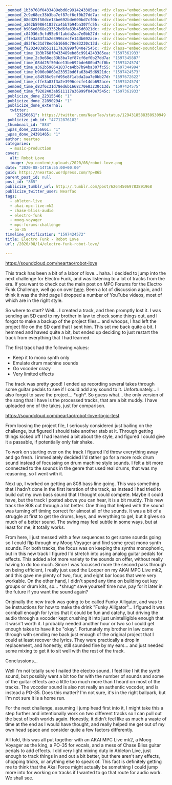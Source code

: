 ```yaml
---
_oembed_1b3b768f0433489ebd6c9914243385ea: <div class="embed-soundcloud"><iframe title="Robot Love by NearTao" width="500" height="400" scrolling="no" frameborder="no" src="https://w.soundcloud.com/player/?visual=true&url=https%3A%2F%2Fapi.soundcloud.com%2Ftracks%2F875280571&show_artwork=true&maxwidth=500&maxheight=750&dnt=1"></iframe></div>
_oembed_2c9e68ec33b3ba7ef87cf6ef0b27dd7a: <div class="embed-soundcloud"><iframe title="Robot Love - Logic Test by NearTao" width="750" height="400" scrolling="no" frameborder="no" src="https://w.soundcloud.com/player/?visual=true&url=https%3A%2F%2Fapi.soundcloud.com%2Ftracks%2F875298160&show_artwork=true&maxwidth=750&maxheight=1000&dnt=1"></iframe></div>
_oembed_08dd25f50dce13be692bde600bd7cf0b: <div class="embed-soundcloud"><iframe title="Robot Love - Logic Test by NearTao" width="420" height="400" scrolling="no" frameborder="no" src="https://w.soundcloud.com/player/?visual=true&url=https%3A%2F%2Fapi.soundcloud.com%2Ftracks%2F875298160&show_artwork=true&maxwidth=420&maxheight=630&dnt=1"></iframe></div>
_oembed_a362b598641837ca4bb7b94ba307fc55: <div class="embed-soundcloud"><iframe title="Robot Love by NearTao" width="750" height="400" scrolling="no" frameborder="no" src="https://w.soundcloud.com/player/?visual=true&url=https%3A%2F%2Fapi.soundcloud.com%2Ftracks%2F875280571&show_artwork=true&maxwidth=750&maxheight=1000&dnt=1"></iframe></div>
_oembed_b906e0068e23352bd6fa63b45d6921dc: <div class="embed-soundcloud"><iframe title="Robot Love by NearTao" width="420" height="400" scrolling="no" frameborder="no" src="https://w.soundcloud.com/player/?visual=true&url=https%3A%2F%2Fapi.soundcloud.com%2Ftracks%2F875280571&show_artwork=true&maxwidth=420&maxheight=630&dnt=1"></iframe></div>
_oembed_c84936c9cfd95e8f1abda2aa7e0bb27d: <div class="embed-soundcloud"><iframe title="On the Edge by NearTao" width="500" height="400" scrolling="no" frameborder="no" src="https://w.soundcloud.com/player/?visual=true&url=https%3A%2F%2Fapi.soundcloud.com%2Ftracks%2F875445403&show_artwork=true&maxwidth=500&maxheight=750&dnt=1"></iframe></div>
_oembed_cffe3a83f3a2e3996cecfe14db692ace: <div class="embed-soundcloud"><iframe title="Robot Love by NearTao" width="580" height="400" scrolling="no" frameborder="no" src="https://w.soundcloud.com/player/?visual=true&url=https%3A%2F%2Fapi.soundcloud.com%2Ftracks%2F875280571&show_artwork=true&maxwidth=580&maxheight=870&dnt=1"></iframe></div>
_oembed_d83f6c31d78ed6b1668c70e83230c13d: <div class="embed-soundcloud"><iframe title="Robot Love - Logic Test by NearTao" width="580" height="400" scrolling="no" frameborder="no" src="https://w.soundcloud.com/player/?visual=true&url=https%3A%2F%2Fapi.soundcloud.com%2Ftracks%2F875298160&show_artwork=true&maxwidth=580&maxheight=870&dnt=1"></iframe></div>
_oembed_f9202403ab511117a36999f040e7545c: <div class="embed-soundcloud"><iframe title="Robot Love - Logic Test by NearTao" width="500" height="400" scrolling="no" frameborder="no" src="https://w.soundcloud.com/player/?visual=true&url=https%3A%2F%2Fapi.soundcloud.com%2Ftracks%2F875298160&show_artwork=true&maxwidth=500&maxheight=750&dnt=1"></iframe></div>
_oembed_time_1b3b768f0433489ebd6c9914243385ea: "1597361933"
_oembed_time_2c9e68ec33b3ba7ef87cf6ef0b27dd7a: "1597345887"
_oembed_time_08dd25f50dce13be692bde600bd7cf0b: "1597424574"
_oembed_time_a362b598641837ca4bb7b94ba307fc55: "1597344994"
_oembed_time_b906e0068e23352bd6fa63b45d6921dc: "1597424573"
_oembed_time_c84936c9cfd95e8f1abda2aa7e0bb27d: "1597672622"
_oembed_time_cffe3a83f3a2e3996cecfe14db692ace: "1597424574"
_oembed_time_d83f6c31d78ed6b1668c70e83230c13d: "1597424575"
_oembed_time_f9202403ab511117a36999f040e7545c: "1597361933"
_publicize_done_22315546: "1"
_publicize_done_22890294: "1"
_publicize_done_external:
  twitter:
    "23256661": https://twitter.com/NearTao/status/1294318588350930949
_publicize_job_id: "47712876182"
_thumbnail_id: "884"
_wpas_done_23256661: "1"
_wpas_done_24391465: "1"
author: neartao
categories:
  - music-production
cover:
  alt: Robot Love
  image: /wp-content/uploads/2020/08/robot-love.png
date: "2020-08-14T16:55:00+00:00"
guid: https://neartao.wordpress.com/?p=865
parent_post_id: null
post_id: "865"
publicize_tumblr_url: http://.tumblr.com/post/626445069783891968
publicize_twitter_user: NearTao
tags:
  - ableton-live
  - akai-mpc-live-mk2
  - chase-bliss-audio
  - electro-funk
  - moog-voyager
  - mpc-forums-challenge
  - po-35
timeline_notification: "1597424572"
title: Electro Funk - Robot Love
url: /2020/08/14/electro-funk-robot-love/

---
```

https://soundcloud.com/neartao/robot-love

This track has been a bit of a labor of love... haha. I decided to jump into the next challenge for Electro Funk, and was listening to a lot of tracks from the era. If you want to check out the main post on MPC Forums for the Electro Funk Challenge, well go on over [here](https://www.mpc-forums.com/viewtopic.php?f=7&t=200241). Been a lot of discussion again, and I think it was the third page I dropped a number of YouTube videos, most of which are in the right style.

So where to start? Well... I created a track, and then promptly lost it. I was sending an SD card to my brother in law to check some things out, and I forgot to make a backup of the project files... and whoops, I had left the project file on the SD card that I sent him. This set me back quite a bit. I hemmed and hawed quite a bit, but ended up deciding to just restart the track from everything that I had learned.

The first track had the following values:

- Keep it to mono synth only
- Emulate drum machine sounds
- Go vocoder crazy
- Very limited effects

The track was pretty good! I ended up recording several takes through some guitar pedals to see if I could add any sound to it. Unfortunately... I also forgot to save the project... \*ugh\*. So guess what... the only version of the song that I have is the processed tracks, that are a bit muddy. I have uploaded one of the takes, just for comparison.

https://soundcloud.com/neartao/robot-love-logic-test

From loosing the project file, I seriously considered just bailing on the challenge, but figured I should take another stab at it. Through getting things kicked off I had learned a bit about the style, and figured I could give it a passable, if potentially only fair shake.

To work on starting over on the track I figured I'd throw everything away and go fresh. I immediately decided I'd rather go for a more rock drum sound instead of focussing on drum machine style sounds. I felt a bit more connected to the sounds in the genre that used real drums, that was my reasoning, so I went with it.

Next up, I worked on getting an 808 bass line going. This was something that I hadn't done in the first iteration of the track, as instead I had tried to build out my own bass sound that I thought could compete. Maybe it could have, but the track I posted above you can hear, it is a bit muddy. This new track the 808 cut through a lot better. One thing that helped with the sound was turning off timing correct for almost all of the sounds. It was a bit of a struggle at first to get the drums, keys, and everything to gel, but it gives so much of a better sound. The swing may feel subtle in some ways, but at least for me, it totally works.

From here, I just messed with a few sequences to get some sounds going so I could flip through my Moog Voyager and find some great mono synth sounds. For both tracks, the focus was on keeping the synths monophonic, but in this new track I figured I'd stretch into using analog guitar pedals for effects. This added a lot more variety to the sounds on offer, without really having to do too much. Since I was focussed more the second pass through on being efficient, I really just used the Looper on my AKAI MPC Live mk2, and this gave me plenty of two, four, and eight bar loops that were very workable. On the other hand, I didn't spend any time on building out key groups or drum kits, so... \*shrug\* save yourself time now, pay for it later in the future if you want the sound again?

Originally the new track was going to be called Funky Alligator, and was to be instructions for how to make the drink "Funky Alligator"... I figured it was cornball enough for lyrics that it could be fun and catchy, but driving the audio through a vocoder kept crushing it into just unintelligible enough that it wasn't worth it. I probably needed another hour or two so I could get enough takes to have it be "okay". Fortunately my brother in law came through with sending me back just enough of the original project that I could at least recover the lyrics. They were practically a drop in replacement, and honestly, still sounded fine by my ears... and just needed some mixing to get it to sit well with the rest of the track.

Conclussions...

Well I'm not totally sure I nailed the electro sound. I feel like I hit the synth sound, but possibly went a bit too far with the number of sounds and some of the guitar effects are a little too much more than I heard on most of the tracks. The vocoder sound is also not really an authentic vocoder, and is instead a PO-35. Does this matter? I'm not sure, it's in the right ballpark, but I'm not sure it is a home run.

For the next challenge, assuming I jump head first into it, I might take this a step further and intentionally work on two different tracks so I can pull out the best of both worlds again. Honestly, it didn't feel like as much a waste of time at the end as I would have thought, and really helped me get out of my own head space and consider quite a few factors differently.

All told, this was all put together with an AKAI MPC Live mk2, a Moog Voyager as the king, a PO-35 for vocals, and a mess of Chase Bliss guitar pedals to add effects. I did very light mixing duty in Ableton Live, just enough to track things in and out a bit better, but there aren't any effects, chopping tricks, or anything else to speak of. This fact is definitely getting me to think that the Akai Force might actually be something I could jump more into for working on tracks if I wanted to go that route for audio work. We shall see.
